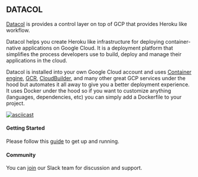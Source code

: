 ## DATACOL

[Datacol](https://www.datacol.io) is provides a control layer on top of GCP that provides Heroku like workflow.

Datacol helps you create Heroku like infrastructure for deploying container-native applications on Google Cloud. It is a deployment platform that simplifies the process developers use to build, deploy and manage their applications in the cloud.

Datacol is installed into your own Google Cloud account and uses [Container engine](https://cloud.google.com/container-engine/), [GCR](https://cloud.google.com/container-registry/), [CloudBuilder](https://cloud.google.com/container-builder/), and many other great GCP services under the hood but automates it all away to give you a better deployment experience. It uses Docker under the hood so if you want to customize anything (languages, dependencies, etc) you can simply add a Dockerfile to your project.

[![asciicast](https://asciinema.org/a/114966.png)](https://asciinema.org/a/114966)

#### Getting Started

Please follow this [guide](https://www.datacol.io/docs/getting-started/) to get up and running.

#### Community

You can [join](https://slackpass.io/datacol) our Slack team for discussion and support.
